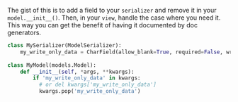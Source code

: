 The gist of this is to add a field to your `serializer` and remove it in your `model.__init__()`. Then, in your `view`, handle the case where you need it. This way you can get the benefit of having it documented by doc generators.

```python
class MySerializer(ModelSerializer):
    my_write_only_data = CharField(allow_blank=True, required=False, write_only=True, help_text="Help text goes here for use with docs")
    
class MyModel(models.Model):
    def __init__(self, *args, **kwargs):
        if 'my_write_only_data' in kwargs:
          # or del kwargs['my_write_only_data']
          kwargs.pop('my_write_only_data')	
```
